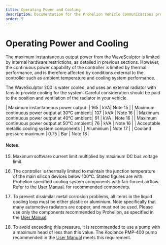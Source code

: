 ```yaml
---
title: Operating Power and Cooling
description: Documentation for the Prohelion Vehicle Communications protocol
order: 5
---
```


# Operating Power and Cooling

The maximum instantaneous output power from the WaveSculptor is limited by internal hardware restrictions, as detailed in previous sections.  However, the continuous power capability of the controller is limited by thermal performance, and is therefore affected by conditions external to the controller such as ambient temperature and cooling system performance.

The WaveSculptor 200 is water cooled, and uses an external radiator with fans to provide cooling for the system.  Careful consideration should be paid to the position and ventilation of the radiator in your vehicle.

| Maximum instantaneous power output: | 165 | kVA| Note 15 |
| Maximum continuous power output at 30°C ambient:| 107 | kVA | Note 16 |
| Maximum continuous power output at 40°C ambient:| 91 | kVA | Note 16 |
| Maximum continuous power output at 50°C ambient:| 76 | kVA | Note 16 |
| Acceptable metallic cooling system components | | Alluminium | Note 17 | 
| Cooland pressure maximum | 0.75 | Bar | Note 18 | 

#### Notes: 

15) Maximum software current limit multiplied by maximum DC bus voltage limit.

16) The controller is thermally limited to maintain the junction temperature of the main silicon devices below 100°C.  Stated figures are with Prohelion specified cooling system components with fan-forced airflow. Refer to the [User Manual](http://localhost:4000/WaveSculptor_Motor_Controllers/WaveSculptor200_User_Manual/Overview.md). for recommended components.

17) To prevent dissimilar metal corrosion problems, all items in the liquid cooling loop must be either plastic or aluminium.  Note specifically that many automotive radiators are copper, and must not be used.  Please use only the components recommended by Prohelion, as specified in the [User Manual](http://localhost:4000/WaveSculptor_Motor_Controllers/WaveSculptor200_User_Manual/Overview.md).

18) To avoid exceeding this pressure, it is recommended to use a pump with a maximum head of less than this value.  The Koolance PMP-400 pump recommended in the [User Manual](http://localhost:4000/WaveSculptor_Motor_Controllers/WaveSculptor200_User_Manual/Overview.md) meets this requirement.
